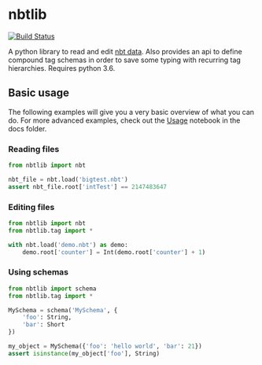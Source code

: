 
# nbtlib

[![Build Status](https://travis-ci.org/vberlier/nbtlib.svg?branch=master)](https://travis-ci.org/vberlier/nbtlib)

A python library to read and edit [nbt data](http://wiki.vg/NBT). Also provides an api to define compound tag schemas in order to save some typing with recurring tag hierarchies. Requires python 3.6.

## Basic usage

The following examples will give you a very basic overview of what you can do. For more advanced examples, check out the [Usage](https://github.com/vberlier/nbtlib/blob/master/docs/Usage.ipynb) notebook in the docs folder.

### Reading files

```py
from nbtlib import nbt

nbt_file = nbt.load('bigtest.nbt')
assert nbt_file.root['intTest'] == 2147483647
```

### Editing files

```py
from nbtlib import nbt
from nbtlib.tag import *

with nbt.load('demo.nbt') as demo:
    demo.root['counter'] = Int(demo.root['counter'] + 1)
```

### Using schemas

```py
from nbtlib import schema
from nbtlib.tag import *

MySchema = schema('MySchema', {
    'foo': String,
    'bar': Short
})

my_object = MySchema({'foo': 'hello world', 'bar': 21})
assert isinstance(my_object['foo'], String)
```
